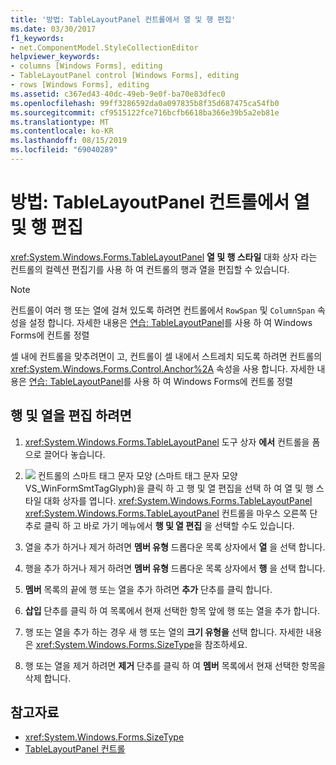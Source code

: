 ```yaml
---
title: '방법: TableLayoutPanel 컨트롤에서 열 및 행 편집'
ms.date: 03/30/2017
f1_keywords:
- net.ComponentModel.StyleCollectionEditor
helpviewer_keywords:
- columns [Windows Forms], editing
- TableLayoutPanel control [Windows Forms], editing
- rows [Windows Forms], editing
ms.assetid: c367ed43-40dc-49eb-9e0f-ba70e83dfec0
ms.openlocfilehash: 99ff3286592da0a097835b8f35d687475ca54fb0
ms.sourcegitcommit: cf9515122fce716bcfb6618ba366e39b5a2eb81e
ms.translationtype: MT
ms.contentlocale: ko-KR
ms.lasthandoff: 08/15/2019
ms.locfileid: "69040289"
---
```

# <a name="how-to-edit-columns-and-rows-in-a-tablelayoutpanel-control"></a>방법: TableLayoutPanel 컨트롤에서 열 및 행 편집

<xref:System.Windows.Forms.TableLayoutPanel> **열 및 행 스타일** 대화 상자 라는 컨트롤의 컬렉션 편집기를 사용 하 여 컨트롤의 행과 열을 편집할 수 있습니다.

> [!NOTE]
> 컨트롤이 여러 행 또는 열에 걸쳐 있도록 하려면 컨트롤에서 `RowSpan` 및 `ColumnSpan` 속성을 설정 합니다. 자세한 내용은 [연습: TableLayoutPanel](walkthrough-arranging-controls-on-windows-forms-using-a-tablelayoutpanel.md)를 사용 하 여 Windows Forms에 컨트롤 정렬
>
> 셀 내에 컨트롤을 맞추려면이 고, 컨트롤이 셀 내에서 스트레치 되도록 하려면 컨트롤의 <xref:System.Windows.Forms.Control.Anchor%2A> 속성을 사용 합니다. 자세한 내용은 [연습: TableLayoutPanel](walkthrough-arranging-controls-on-windows-forms-using-a-tablelayoutpanel.md)를 사용 하 여 Windows Forms에 컨트롤 정렬

## <a name="to-edit-rows-and-columns"></a>행 및 열을 편집 하려면

1. <xref:System.Windows.Forms.TableLayoutPanel> 도구 상자 **에서** 컨트롤을 폼으로 끌어다 놓습니다.

2. ![](./media/vs-winformsmttagglyph.gif "") 컨트롤의 스마트 태그 문자 모양 (스마트 태그 문자 모양 VS_WinFormSmtTagGlyph)을 클릭 하 고 행 및 열 편집을 선택 하 여 열 및 행 스타일 대화 상자를 엽니다. <xref:System.Windows.Forms.TableLayoutPanel> <xref:System.Windows.Forms.TableLayoutPanel> 컨트롤을 마우스 오른쪽 단추로 클릭 하 고 바로 가기 메뉴에서 **행 및 열 편집** 을 선택할 수도 있습니다.

3. 열을 추가 하거나 제거 하려면 **멤버 유형** 드롭다운 목록 상자에서 **열** 을 선택 합니다.

4. 행을 추가 하거나 제거 하려면 **멤버 유형** 드롭다운 목록 상자에서 **행** 을 선택 합니다.

5. **멤버** 목록의 끝에 행 또는 열을 추가 하려면 **추가** 단추를 클릭 합니다.

6. **삽입** 단추를 클릭 하 여 목록에서 현재 선택한 항목 앞에 행 또는 열을 추가 합니다.

7. 행 또는 열을 추가 하는 경우 새 행 또는 열의 **크기 유형을** 선택 합니다. 자세한 내용은 <xref:System.Windows.Forms.SizeType>을 참조하세요.

8. 행 또는 열을 제거 하려면 **제거** 단추를 클릭 하 여 **멤버** 목록에서 현재 선택한 항목을 삭제 합니다.

## <a name="see-also"></a>참고자료

- <xref:System.Windows.Forms.SizeType>
- [TableLayoutPanel 컨트롤](tablelayoutpanel-control-windows-forms.md)
